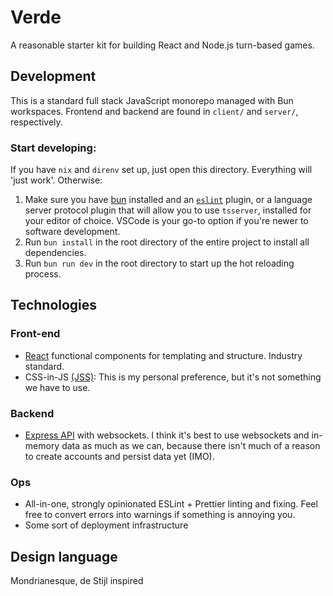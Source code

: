 # Verde

A reasonable starter kit for building React and Node.js turn-based games.

## Development
This is a standard full stack JavaScript monorepo managed with Bun workspaces.
Frontend and backend are found in `client/` and `server/`, respectively.

### Start developing:
If you have `nix` and `direnv` set up, just open this directory. Everything will 'just work'. Otherwise:

1. Make sure you have [bun](https://bun.sh/docs/installation) installed and an [`eslint`](https://marketplace.visualstudio.com/items?itemName=dbaeumer.vscode-eslint) plugin, or a language server protocol plugin that will allow you to use `tsserver`, installed for your editor of choice. VSCode is your go-to option if you're newer to software development.
2. Run `bun install` in the root directory of the entire project to install all dependencies.
3. Run `bun run dev` in the root directory to start up the hot reloading process.

## Technologies
### Front-end
- [React](https://reactjs.org/) functional components for templating and structure. Industry standard.
- CSS-in-JS [(JSS)](https://cssinjs.org/?v=v10.6.0): This is my personal preference, but it's not something we have to use.
### Backend
- [Express API](http://expressjs.com/) with websockets. I think it's best to use websockets and in-memory data as much as we can, because there isn't much of a reason to create accounts and persist data yet (IMO).
### Ops
- All-in-one, strongly opinionated ESLint + Prettier linting and fixing. Feel free to convert errors into warnings if something is annoying you.
- Some sort of deployment infrastructure

## Design language
Mondrianesque, de Stijl inspired
